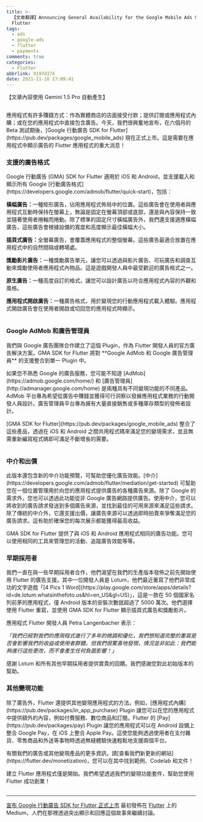 ```yaml
---
title: >-
  【文章翻譯】Announcing General Availability for the Google Mobile Ads SDK for
  Flutter
tags:
  - ads
  - google-ads
  - flutter
  - payments
comments: true
categories:
  - Flutter
abbrlink: 9197d174
date: 2021-11-16 17:09:41
---
```


【文章內容使用 Gemini 1.5 Pro 自動產生】

<figure><img alt="" src="https://cdn-images-1.medium.com/max/1024/0*zOegrJCYTuapgWgf" /></figure>

<p>應用程式有許多賺錢方式：作為實體商店的店面接受付款；提供訂閱或應用程式內購；或在您的應用程式中直接包含廣告。今天，我們很興奮地宣布，在六個月的 Beta 測試期後，[Google 行動廣告 SDK for Flutter](https://pub.dev/packages/google_mobile_ads) 現在正式上市。這是需要在應用程式中顯示廣告的 Flutter 應用程式的重大消息！</p>

<h3>支援的廣告格式</h3>

<p>Google 行動廣告 (GMA) SDK for Flutter 適用於 iOS 和 Android，並支援載入和顯示所有 Google [行動廣告格式](https://developers.google.com/admob/flutter/quick-start)，包括：</p>

<p><strong>橫幅廣告：</strong>一種矩形廣告，佔用應用程式佈局中的位置。這些廣告會在使用者與應用程式互動時保持在螢幕上，無論是固定在螢幕頂部或底部，還是與內容保持一致並隨著使用者捲軸而捲動。除了標準的固定尺寸橫幅廣告外，我們還支援適應橫幅廣告，這些廣告會根據設備的寬度和高度顯示最佳橫幅大小。</p>

<p><strong>插頁式廣告：</strong>全螢幕廣告，會覆蓋應用程式的整個螢幕。這些廣告最適合放置在應用程式中的自然間隔或轉場處。</p>

<p><strong>獎勵影片廣告：</strong>一種獎勵廣告單元，讓您可以透過與影片廣告、可玩廣告和調查互動來獎勵使用者應用程式內物品。這是遊戲開發人員中最受歡迎的廣告格式之一。</p>

<p><strong>原生廣告：</strong>一種高度自訂的格式，讓您可以設計廣告以符合應用程式內容的外觀和風格。</p>

<p><strong>應用程式開啟廣告：</strong>一種廣告格式，用於變現您的行動應用程式載入體驗。應用程式開啟廣告會在使用者開啟或切回您的應用程式時顯示。</p>

<figure><img alt="" src="https://cdn-images-1.medium.com/max/1024/0*RZUZCrtJ7df_hnjI" /></figure>

<h3>Google AdMob 和廣告管理員</h3>

<p>我們與 Google 廣告團隊合作建立了這個 Plugin，作為 Flutter 開發人員的官方廣告解決方案。GMA SDK for Flutter 將對 **Google AdMob 和 Google 廣告管理員** 的支援整合到單一 Plugin 中。</p>

<p>如果您不熟悉 Google 的廣告服務，您可能不知道 [AdMob](https://admob.google.com/home/) 和 [廣告管理員](http://admanager.google.com/home) 是兩種具有不同變現功能的不同產品。AdMob 平台專為希望從廣告中賺錢並獲得可行洞察以發展應用程式業務的行動開發人員設計。廣告管理員平台專為擁有大量直接銷售或多種庫存類型的發佈者設計。</p>

<p>[GMA SDK for Flutter](https://pub.dev/packages/google_mobile_ads) 整合了這些產品，透過在 iOS 和 Android 之間共用程式碼來滿足您的變現需求，並且無需重新編寫程式碼即可滿足不斷增長的需要。</p>

<figure><img alt="" src="https://cdn-images-1.medium.com/max/1024/0*_i1bA47tKTTOaFAU" /></figure>

<h3>中介和出價</h3>

<p>此版本還包含新的中介功能預覽，可幫助您優化廣告效能。[中介](https://developers.google.com/admob/flutter/mediation/get-started) 可幫助您在一個位置管理用於向您的應用程式提供廣告的各種廣告來源。除了 Google 的需求外，您也可以透過此功能從非 Google 廣告網路提供廣告。使用中介，您可以將收到的廣告請求發送到多個廣告來源，並找到最佳的可用來源來滿足這些請求。除了傳統的中介外，它還支援出價，讓廣告來源可以透過即時拍賣來爭奪滿足您的廣告請求。這有助於確保您的每次展示都能獲得最高收益。</p>

<p>GMA SDK for Flutter 提供了與 iOS 和 Android 應用程式相同的廣告功能。您可以使用相同的工具來管理您的活動、追蹤廣告效能等等。</p>

<h3>早期採用者</h3>

<p>我們一直在與一些早期採用者合作，他們渴望在我們的生產版本發佈之前先開始使用 Flutter 的廣告支援。其中一位開發人員是 Lotum，他們最近重寫了他們非常成功的文字遊戲「[4 Pics 1 Word](https://play.google.com/store/apps/details?id=de.lotum.whatsinthefoto.us&amp;hl=en_US&amp;gl=US)」，這是一款在 50 個國家名列前茅的應用程式，僅 Android 版本的安裝次數就超過了 5000 萬次。他們選擇使用 Flutter 重寫，並使用 GMA SDK for Flutter 顯示插頁式廣告和獎勵影片。</p>

<p>應用程式 Flutter 開發人員 Petra Langenbacher 表示：</p>

<p><em>「我們已經對我們的應用程式進行了多年的微調和優化，我們想知道完整的重寫是否會影響我們的收益或使用者群體。但我們很驚喜地發現，情況並非如此：我們能夠進行這些更改，而不會產生任何負面影響！」</em></p>

<p>感謝 Lotum 和所有其他早期採用者提供寶貴的回饋。我們感謝您對此初始版本的幫助。</p>

<h3>其他變現功能</h3>

<p>除了廣告外，Flutter 還提供其他變現應用程式的方法。例如，[應用程式內購](https://pub.dev/packages/in_app_purchase) Plugin 讓您可以在您的應用程式中提供額外的內容，例如付費服務、數位商品和訂閱。Flutter 的 [Pay](https://pub.dev/packages/pay) Plugin 讓您的應用程式可以在 Android 設備上整合 Google Pay，在 iOS 上整合 Apple Pay。這使您能夠透過使用者在支付雜貨、零售商品和外送等事物時透過無縫體驗快速輕鬆地支援兩個平台。</p>

<p>有關我們的廣告或其他變現產品的更多資訊，請[查看我們新更新的網站](https://flutter.dev/monetization)，您可以在其中找到範例、Codelab 和文件！</p>

<p>建立 Flutter 應用程式僅是開始。我們希望透過我們的變現功能套件，幫助您使用 Flutter 成功創業！</p>

<img src="https://medium.com/_/stat?event=post.clientViewed&referrerSource=full_rss&postId=574e51ea6783" width="1" height="1" alt=""><hr><p><a href="https://medium.com/flutter/announcing-general-availability-for-the-google-mobile-ads-sdk-for-flutter-574e51ea6783">宣布 Google 行動廣告 SDK for Flutter 正式上市</a> 最初發佈在 <a href="https://medium.com/flutter">Flutter</a> 上的 Medium，人們在那裡透過突出顯示和回應這個故事來繼續討論。</p> 

